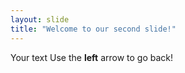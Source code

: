 ```yaml
---
layout: slide
title: "Welcome to our second slide!"
---
```

Your text
Use the **left** arrow to go back!
